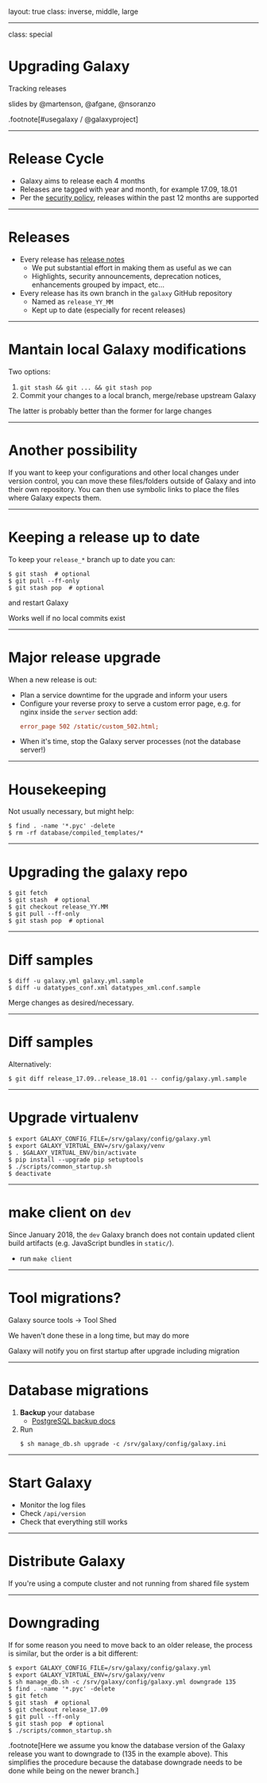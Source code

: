 layout: true
class: inverse, middle, large

---
class: special
# Upgrading Galaxy
Tracking releases

slides by @martenson, @afgane, @nsoranzo

.footnote[\#usegalaxy / @galaxyproject]

---
# Release Cycle

* Galaxy aims to release each 4 months
* Releases are tagged with year and month, for example 17.09, 18.01
* Per the [security policy](https://github.com/galaxyproject/galaxy/blob/dev/SECURITY_POLICY.md), releases within the past 12 months are supported

---
# Releases

* Every release has [release notes](https://docs.galaxyproject.org/en/master/releases)
  * We put substantial effort in making them as useful as we can
  * Highlights, security announcements, deprecation notices, enhancements grouped by impact, etc...
* Every release has its own branch in the `galaxy` GitHub repository
  * Named as `release_YY_MM`
  * Kept up to date (especially for recent releases)

---
# Mantain local Galaxy modifications

Two options:
1. `git stash && git ... && git stash pop`
2. Commit your changes to a local branch, merge/rebase upstream Galaxy

The latter is probably better than the former for large changes

---
# Another possibility

If you want to keep your configurations and other local changes under version control, you can move these files/folders outside of Galaxy and into their own repository. You can then use symbolic links to place the files where Galaxy expects them.

---
# Keeping a release up to date

To keep your `release_*` branch up to date you can:

```console
$ git stash  # optional
$ git pull --ff-only
$ git stash pop  # optional
```

and restart Galaxy

Works well if no local commits exist

---
# Major release upgrade

When a new release is out:
* Plan a service downtime for the upgrade and inform your users
* Configure your reverse proxy to serve a custom error page, e.g. for nginx inside the `server` section add:
  ```ini
  error_page 502 /static/custom_502.html;
  ```
* When it's time, stop the Galaxy server processes (not the database server!)

---
# Housekeeping

Not usually necessary, but might help:

```console
$ find . -name '*.pyc' -delete
$ rm -rf database/compiled_templates/*
```

---
# Upgrading the galaxy repo

```console
$ git fetch
$ git stash  # optional
$ git checkout release_YY.MM
$ git pull --ff-only
$ git stash pop  # optional
```

---
# Diff samples

```console
$ diff -u galaxy.yml galaxy.yml.sample
$ diff -u datatypes_conf.xml datatypes_xml.conf.sample
```

Merge changes as desired/necessary.

---
# Diff samples

Alternatively:

```console
$ git diff release_17.09..release_18.01 -- config/galaxy.yml.sample
```

---
# Upgrade virtualenv

```console
$ export GALAXY_CONFIG_FILE=/srv/galaxy/config/galaxy.yml
$ export GALAXY_VIRTUAL_ENV=/srv/galaxy/venv
$ . $GALAXY_VIRTUAL_ENV/bin/activate
$ pip install --upgrade pip setuptools
$ ./scripts/common_startup.sh
$ deactivate
```

---
# make client on `dev`

Since January 2018, the `dev` Galaxy branch does not contain updated client
build artifacts (e.g. JavaScript bundles in `static/`).

- run `make client`

---
# Tool migrations?

Galaxy source tools -> Tool Shed

We haven't done these in a long time, but may do more

Galaxy will notify you on first startup after upgrade including migration

---
# Database migrations

1. **Backup** your database
   - [PostgreSQL backup docs](https://www.postgresql.org/docs/current/static/backup.html)
2. Run
   ```console
   $ sh manage_db.sh upgrade -c /srv/galaxy/config/galaxy.ini
   ```

---
# Start Galaxy

* Monitor the log files
* Check `/api/version`
* Check that everything still works

---
# Distribute Galaxy

If you're using a compute cluster and not running from shared file system

---
# Downgrading

If for some reason you need to move back to an older release, the process is similar, but the
order is a bit different:

```console
$ export GALAXY_CONFIG_FILE=/srv/galaxy/config/galaxy.yml
$ export GALAXY_VIRTUAL_ENV=/srv/galaxy/venv
$ sh manage_db.sh -c /srv/galaxy/config/galaxy.yml downgrade 135
$ find . -name '*.pyc' -delete
$ git fetch
$ git stash  # optional
$ git checkout release_17.09
$ git pull --ff-only
$ git stash pop  # optional
$ ./scripts/common_startup.sh
```

.footnote[Here we assume you know the database version of the Galaxy release you want to
downgrade to (135 in the example above). This simplifies the procedure because
the database downgrade needs to be done while being on the newer branch.]
